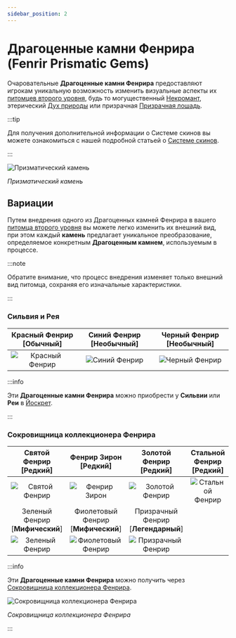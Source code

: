 ```yaml
---
sidebar_position: 2
---
```


# Драгоценные камни Фенрира (Fenrir Prismatic Gems)

Очаровательные **Драгоценные камни Фенрира** предоставляют игрокам уникальную возможность изменить визуальные аспекты их [питомцев второго уровня](/category/pets), будь то могущественный [Некромант](/crafting/pets/Necromancer), этерический [Дух природы](/crafting/pets/spirit-of-nature) или призрачная [Призрачная лошадь](/crafting/pets/ghost-horse).

:::tip

Для получения дополнительной информации о Системе скинов вы можете ознакомиться с нашей подробной статьей о [Системе скинов](/skin-system).

:::

![Призматический камень](/img/items/jewels/prismatic-gem.png)

_Призматический камень_

## Вариации

Путем внедрения одного из Драгоценных камней Фенрира в вашего [питомца второго уровня](/category/pets) вы можете легко изменить их внешний вид, при этом каждый **камень** предлагает уникальное преобразование, определяемое конкретным **Драгоценным камнем**, используемым в процессе.

:::note

Обратите внимание, что процесс внедрения изменяет только внешний вид питомца, сохраняя его изначальные характеристики.

:::

### Сильвия и Рея

| Красный Фенрир [<span className="tier-common">**Обычный**</span>] | Синий Фенрир [<span className="tier-uncommon">**Необычный**</span>] | Черный Фенрир [<span className="tier-uncommon">**Необычный**</span>] |
| :---------------------------------------------------------------: | :-----------------------------------------------------------------: | :------------------------------------------------------------------: |
|         ![Красный Фенрир](/img/items/pets/red-fenrir.jpg)         |          ![Синий Фенрир](/img/items/pets/blue-fenrir.jpg)           |          ![Черный Фенрир](/img/items/pets/black-fenrir.jpg)          |

:::info

Эти **Драгоценные камни Фенрира** можно приобрести у **Сильвии** или **Реи** в [Йоскрет](/maps/yoskreth).

:::

### Сокровищница коллекционера Фенрира

|     Святой Фенрир [<span className="tier-rare">**Редкий**</span>]      |       Фенрир Зирон [<span className="tier-rare">**Редкий**</span>]        |       Золотой Фенрир [<span className="tier-rare">**Редкий**</span>]        | Стальной Фенрир [<span className="tier-rare">**Редкий**</span>] |
| :--------------------------------------------------------------------: | :-----------------------------------------------------------------------: | :-------------------------------------------------------------------------: | :-------------------------------------------------------------: |
|           ![Святой Фенрир](/img/items/pets/holy-fenrir.jpg)            |             ![Фенрир Зирон](/img/items/pets/zyron-fenrir.jpg)             |             ![Золотой Фенрир](/img/items/pets/gold-fenrir.jpg)              |      ![Стальной Фенрир](/img/items/pets/steel-fenrir.jpg)       |
| Зеленый Фенрир [<span className="tier-mythical">**Мифический**</span>] | Фиолетовый Фенрир [<span className="tier-mythical">**Мифический**</span>] | Призрачный Фенрир [<span className="tier-legendary">**Легендарный**</span>] |
|          ![Зеленый Фенрир](/img/items/pets/green-fenrir.jpg)           |          ![Фиолетовый Фенрир](/img/items/pets/purple-fenrir.jpg)          |           ![Призрачный Фенрир](/img/items/pets/ghost-fenrir.jpg)            |

:::info

Эти **Драгоценные камни Фенрира** можно получить через [Сокровищница коллекционера Фенрира](/skin-system#jagod-di).

![Сокровищница коллекционера Фенрира](/img/items/item-bags/fenrir-cache.png)

_Сокровищница коллекционера Фенрира_

:::
